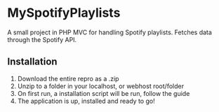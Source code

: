 MySpotifyPlaylists
==================

A small project in PHP MVC for handling Spotify playlists. Fetches data through the Spotify API.

## Installation

1. Download the entire repro as a .zip
2. Unzip to a folder in your localhost, or webhost root/folder
3. On first run, a installation script will be run, follow the guide
4. The application is up, installed and ready to go!
